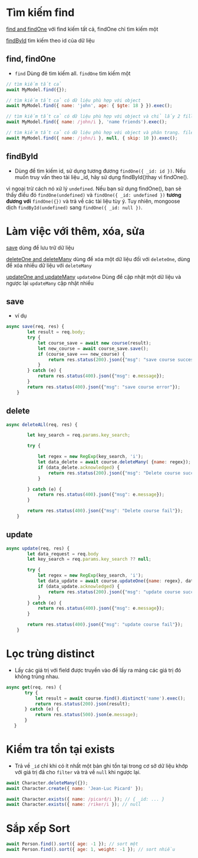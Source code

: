 # Tìm kiếm find

[find and findOne](#find-findone) với find kiếm tất cả, findOne chỉ tìm kiếm một

[findById](#findbyid) tìm kiếm theo id của dữ liệu

## find, findOne

- `find` Dùng đê tìm kiếm all. `findOne` tìm kiếm một


```js
// tìm kiếm tất cả
await MyModel.find({});

// tìm kiếm tất cả có dữ liệu phù hợp với object
await MyModel.find({ name: 'john', age: { $gte: 18 } }).exec();

// tìm kiếm tất cả có dữ liệu phù hợp với object và chỉ lấy 2 fill name và friends
await MyModel.find({ name: /john/i }, 'name friends').exec();

// tìm kiếm tất cả có dữ liệu phù hợp với object và phân trang. fileOne không có 
await MyModel.find({ name: /john/i }, null, { skip: 10 }).exec();
```
## findById

- Dùng để tìm kiếm id, sử dụng tương đương `findOne({ _id: id })`. Nếu muốn truy vấn theo tài liệu _id, hãy sử dụng findById()thay vì findOne().

vì ngoại trừ cách nó xử lý `undefined`. Nếu bạn sử dụng findOne(), bạn sẽ thấy điều đó `findOne(undefined)` và `findOne({ _id: undefined })` **tương đương với**  `findOne({})` và trả về các tài liệu tùy ý. Tuy nhiên, mongoose dịch `findById(undefined)` sang `findOne({ _id: null })`.


# Làm việc với thêm, xóa, sửa

[save](#save) dùng để lưu trữ dữ liệu

[deleteOne and deleteMany](#delete) dùng để xóa một dữ liệu đối với `deleteOne`, dùng để xóa nhiều dữ liệu với `deleteMany`

[updateOne and updateMany](#update) `updateOne` Dùng để cập nhật một dữ liệu và ngược lại `updateMany` cập nhật nhiều

## save

- ví dụ

```js
async save(req, res) {
        let result = req.body;
        try {
            let course_save = await new course(result);
            let new_course = await course_save.save();
            if (course_save === new_course) {
                return res.status(200).json({"msg": "save course success"});
            }
        } catch (e) {
            return res.status(400).json({"msg": e.message});
        }
        return res.status(400).json({"msg": "save course error"});
    }
```

## delete

```js
async deleteALl(req, res) {

        let key_search = req.params.key_search;

        try {

            let regex = new RegExp(key_search, 'i');
            let data_delete = await course.deleteMany( {name: regex});
            if (data_delete.acknowledged) {
                return res.status(200).json({"msg": "Delete course success"});
            }

        } catch (e) {
            return res.status(400).json({"msg": e.message});
        }

        return res.status(400).json({"msg": "Delete course fail"});
    }
```
## update

```js
async update(req, res) {
        let data_request = req.body
        let key_search = req.params.key_search ?? null;

        try {
            let regex = new RegExp(key_search, 'i');
            let data_update = await course.updateOne({name: regex}, data_request);
            if (data_update.acknowledged) {
                return res.status(200).json({"msg": "update course success"});
            }
        } catch (e) {
            return res.status(400).json({"msg": e.message});
        }

        return res.status(400).json({"msg": "update course fail"});
    }
```

# Lọc trùng distinct

- Lấy các giá trị với field được truyền vào để lấy ra mảng các giá trị đó không trùng nhau.

 ```js
 async get(req, res) {
        try {
            let result = await course.find().distinct('name').exec();
            return res.status(200).json(result);
        } catch (e) {
            return res.status(500).json(e.message);
        }
    }
 ```

# Kiểm tra tồn tại exists

 - Trả về `_id` chỉ khi có ít nhất một bản ghi tồn tại trong cơ sở dữ liệu khớp với giá trị đã cho `filter` và trả về `null` khi ngược lại.

 ```js
await Character.deleteMany({});
await Character.create({ name: 'Jean-Luc Picard' });

await Character.exists({ name: /picard/i }); // { _id: ... }
await Character.exists({ name: /riker/i }); // null
 ```

# Sắp xếp Sort

```js
await Person.find().sort({ age: -1 }); // sort một
await Person.find().sort({ age: 1, weight: -1 }); // sort nhiều 
```